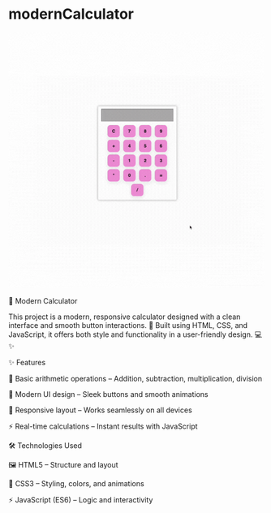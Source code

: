 # modernCalculator

![](./src/modernCalculator.gif)

🧮 Modern Calculator

This project is a modern, responsive calculator designed with a clean interface and smooth button interactions. 🎯
Built using HTML, CSS, and JavaScript, it offers both style and functionality in a user-friendly design. 💻✨

✨ Features

🔢 Basic arithmetic operations – Addition, subtraction, multiplication, division

🎨 Modern UI design – Sleek buttons and smooth animations

📱 Responsive layout – Works seamlessly on all devices

⚡ Real-time calculations – Instant results with JavaScript

🛠 Technologies Used

🖼 HTML5 – Structure and layout

🎨 CSS3 – Styling, colors, and animations

⚡ JavaScript (ES6) – Logic and interactivity
